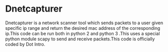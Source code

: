 # Dnetcapturer
Dnetcapturer is a network scanner tool which sends packets to a user given specific ip range and return the desired mac address of the corresponding ip.This code can be run both in python 2 and python 3 .This uses a special python module scapy to send and receive packets.This code is officially coded by Dot Intro.
